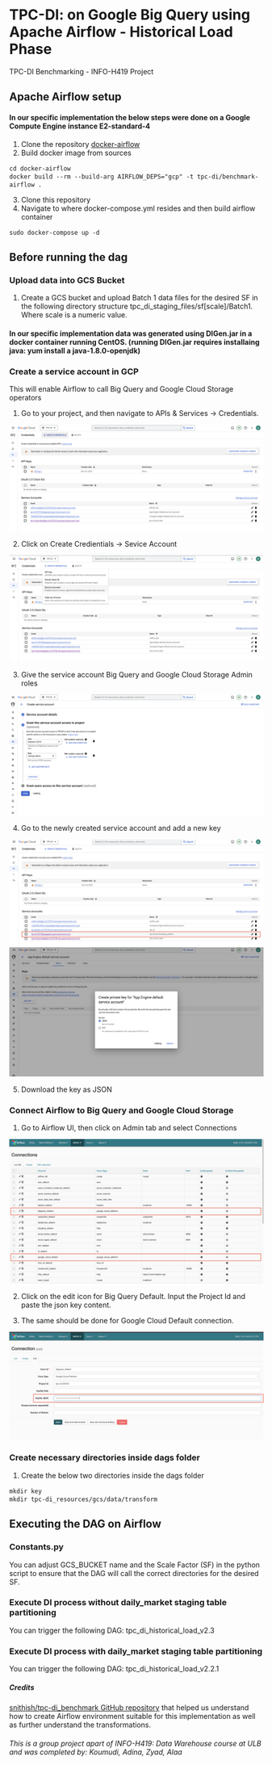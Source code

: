 # TPC-DI: on Google Big Query using Apache Airflow - Historical Load Phase 
TPC-DI Benchmarking - INFO-H419 Project

## Apache Airflow setup

#### In our specific implementation the below steps were done on a Google Compute Engine instance E2-standard-4 

1. Clone the repository [docker-airflow](https://github.com/puckel/docker-airflow)
2. Build docker image from sources 
```console 
cd docker-airflow
docker build --rm --build-arg AIRFLOW_DEPS="gcp" -t tpc-di/benchmark-airflow .
```
3. Clone this repository
4. Navigate to where docker-compose.yml resides and then build airflow container
```console 
sudo docker-compose up -d 
```
## Before running the dag

### Upload data into GCS Bucket 

1. Create a GCS bucket and upload Batch 1 data files for the desired SF in the following directory structure tpc_di_staging_files/sf[scale]/Batch1. Where scale is a numeric value. 

#### In our specific implementation data was generated using DIGen.jar in a docker container running CentOS. (running DIGen.jar requires installaing java: yum install a java-1.8.0-openjdk)

### Create a service account in GCP 

This will enable Airflow to call Big Query and Google Cloud Storage operators

1. Go to your project, and then navigate to APIs & Services -> Credentials. 

![](images/create_credentials1.png)

2. Click on Create Credientials -> Sevice Account 

![](images/create_credentials2.png)

3. Give the service account Big Query and Google Cloud Storage Admin roles 

![](images/create_credentials3_roles.png)

4. Go to the newly created service account and add a new key

![](images/create_keys1.png)
![](images/create_keys2_add_key_json.png)

5. Download the key as JSON 

### Connect Airflow to Big Query and Google Cloud Storage 

1. Go to Airflow UI, then click on Admin tab and select Connections

![](images/connect_airflow_to_gcs_bq.png)

2. Click on the edit icon for Big Query Default. Input the Project Id and paste the json key content. 

3. The same should be done for Google Cloud Default connection. 

![](images/connect_airflow_to_gcs_bq2.png)

### Create necessary directories inside dags folder

1. Create the below two directories inside the dags folder 

```console
mkdir key 
mkdir tpc-di_resources/gcs/data/transform
```

## Executing the DAG on Airflow 

### Constants.py 

You can adjust GCS_BUCKET name and the Scale Factor (SF) in the python script to ensure that the DAG will call the correct directories for the desired SF. 

### Execute DI process without daily_market staging table partitioning

You can trigger the following DAG: tpc_di_historical_load_v2.3

### Execute DI process with daily_market staging table partitioning

You can trigger the following DAG: tpc_di_historical_load_v2.2.1

##### Credits
[snithish/tpc-di_benchmark GitHub repository](https://github.com/snithish/tpc-di_benchmark) that helped us understand how to create Airflow environment suitable for this implementation as well as further understand the transformations.

###### This is a group project apart of INFO-H419: Data Warehouse course at ULB and was completed by: Koumudi, Adina, Zyad, Alaa





